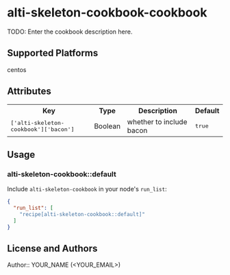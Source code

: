 # alti-skeleton-cookbook-cookbook

TODO: Enter the cookbook description here.

## Supported Platforms

centos

## Attributes

<table>
  <tr>
    <th>Key</th>
    <th>Type</th>
    <th>Description</th>
    <th>Default</th>
  </tr>
  <tr>
    <td><tt>['alti-skeleton-cookbook']['bacon']</tt></td>
    <td>Boolean</td>
    <td>whether to include bacon</td>
    <td><tt>true</tt></td>
  </tr>
</table>

## Usage

### alti-skeleton-cookbook::default

Include `alti-skeleton-cookbook` in your node's `run_list`:

```json
{
  "run_list": [
    "recipe[alti-skeleton-cookbook::default]"
  ]
}
```

## License and Authors

Author:: YOUR_NAME (<YOUR_EMAIL>)
